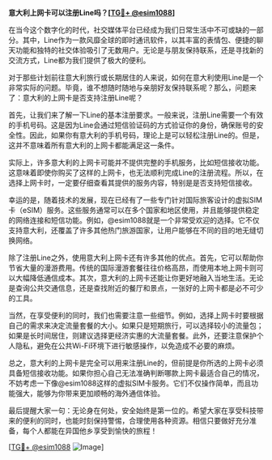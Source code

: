 **意大利上网卡可以注册Line吗？[[TG💪+ @esim1088](https://t.me/s/esim1088)]**

在当今这个数字化的时代，社交媒体平台已经成为我们日常生活中不可或缺的一部分。其中，Line作为一款风靡全球的即时通讯软件，以其丰富的表情包、便捷的聊天功能和独特的社交体验吸引了无数用户。无论是与朋友保持联系，还是寻找新的交流方式，Line都为我们提供了极大的便利。

对于那些计划前往意大利旅行或长期居住的人来说，如何在意大利使用Line是一个非常实际的问题。毕竟，谁不想随时随地与亲朋好友保持联系呢？那么，问题来了：意大利的上网卡是否支持注册Line呢？

首先，让我们来了解一下Line的基本注册要求。一般来说，注册Line需要一个有效的手机号码。这是因为Line会通过短信验证码的方式验证你的身份，确保账号的安全性。因此，如果你有意大利的手机号码，理论上是可以轻松注册Line的。但是，这并不意味着所有意大利的上网卡都能满足这一条件。

实际上，许多意大利的上网卡可能并不提供完整的手机服务，比如短信接收功能。这意味着即使你购买了这样的上网卡，也无法顺利完成Line的注册流程。所以，在选择上网卡时，一定要仔细查看其提供的服务内容，特别是是否支持短信接收。

幸运的是，随着技术的发展，现在已经有了一些专门针对国际旅客设计的虚拟SIM卡（eSIM）服务。这些服务通常可以在多个国家和地区使用，并且能够提供稳定的网络连接和短信功能。例如，@esim1088就是一个非常受欢迎的选择。它不仅支持意大利，还覆盖了许多其他热门旅游国家，让用户能够在不同的目的地无缝切换网络。

除了注册Line之外，使用意大利上网卡还有许多其他的优点。首先，它可以帮助你节省大量的漫游费用。传统的国际漫游套餐往往价格高昂，而使用本地上网卡则可以大幅降低通信成本。其次，意大利的上网卡还能让你更好地融入当地生活。无论是查询公共交通信息，还是查找附近的餐厅和景点，一张好的上网卡都是必不可少的工具。

当然，在享受便利的同时，我们也需要注意一些细节。例如，选择上网卡时要根据自己的需求来决定流量套餐的大小。如果只是短期旅行，可以选择较小的流量包；如果是长时间居住，则建议选择更经济实惠的大流量套餐。此外，还要注意保护个人隐私，避免在公共Wi-Fi环境下进行敏感操作，以免造成不必要的麻烦。

总之，意大利的上网卡是完全可以用来注册Line的，但前提是你所选的上网卡必须具备短信接收功能。如果你担心自己无法准确判断哪款上网卡最适合自己的情况，不妨考虑一下像@esim1088这样的虚拟SIM卡服务。它们不仅操作简单，而且功能强大，能够为你带来更加顺畅的海外通信体验。

最后提醒大家一句：无论身在何处，安全始终是第一位的。希望大家在享受科技带来的便利的同时，也能时刻保持警惕，合理使用各种资源。相信只要做好充分准备，每个人都能在异国他乡享受到愉快的旅程！

[[TG💪+ @esim1088](https://t.me/s/esim1088) ![Image](https://i.postimg.cc/4NQfJmqS/Snipaste-2025-05-13-00-14-12.png)]